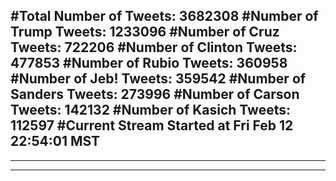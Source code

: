 #Total Number of Tweets: 3682308 
#Number of Trump Tweets: 1233096
#Number of Cruz Tweets: 722206
#Number of Clinton Tweets: 477853
#Number of Rubio Tweets: 360958
#Number of Jeb! Tweets: 359542
#Number of Sanders Tweets: 273996
#Number of Carson Tweets: 142132
#Number of Kasich Tweets: 112597
#Current Stream Started at Fri Feb 12 22:54:01 MST
---
---
---
